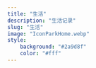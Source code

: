 ```yaml
---
title: "生活"
description: "生活记录"
slug: "生活"
image: "IconParkHome.webp"
style:
    background: "#2a9d8f"
    color: "#fff"
---
```


